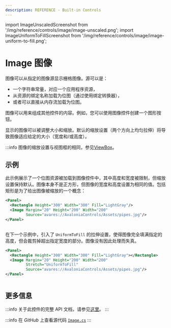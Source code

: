 ```yaml
---
description: REFERENCE - Built-in Controls
---
```


import ImageUnscaledScreenshot from '/img/reference/controls/image/image-unscaled.png';
import ImageUniformToFillScreenshot from '/img/reference/controls/image/image-uniform-to-fill.png';

# Image 图像

图像可以从指定的图像源显示栅格图像。源可以是：

* 一个字符串常量，对应一个应用程序资源，
* 从资源的绑定名称加载为位图（通过使用绑定转换器），
* 或者可以直接从内存流加载为位图。

图像可以用来组成其他控件的内容。例如，您可以使用图像控件创建一个图形按钮。

显示的图像可以被调整大小和缩放。默认的缩放设置（两个方向上均匀拉伸）将导致图像适应给定的大小（宽度和/或高度）。

:::info
图像的缩放设置与视图框的相同，参见[ViewBox](viewbox.md)。

## 示例

此示例展示了一个位图资源被加载到图像控件中，其中高度和宽度被限制，但缩放设置保持默认。图像本身不是正方形，但图像的宽度和高度设置为相同的值。包括矩形是为了给出图像被缩放的一个概念：

```xml
<Panel>
  <Rectangle Height="300" Width="300" Fill="LightGray"/>
  <Image Margin="20" Height="200" Width="200" 
         Source="avares://AvaloniaControls/Assets/pipes.jpg"/>
</Panel>
```

<img src={ImageUnscaledScreenshot} alt="" />

在下一个示例中，引入了 `UniformToFill` 的拉伸设置，使得图像完全填满指定的高度，但会裁剪掉超出指定宽度的部分。图像没有因此处理而失真。

```xml
<Panel>
  <Rectangle Height="300" Width="300" Fill="LightGray"></Rectangle>
  <Image Margin="20" Height="200" Width="200" 
         Stretch="UniformToFill"
         Source="avares://AvaloniaControls/Assets/pipes.jpg"/>
</Panel>
```

<img src={ImageUniformToFillScreenshot} alt="" />

## 更多信息

:::info
关于此控件的完整 API 文档，请参见[这里](http://reference.avaloniaui.net/api/Avalonia.Controls/Image/)。
:::

:::info
在 _GitHub_ 上查看源代码 [`Image.cs`](https://github.com/AvaloniaUI/Avalonia/blob/master/src/Avalonia.Controls/Image.cs)
:::